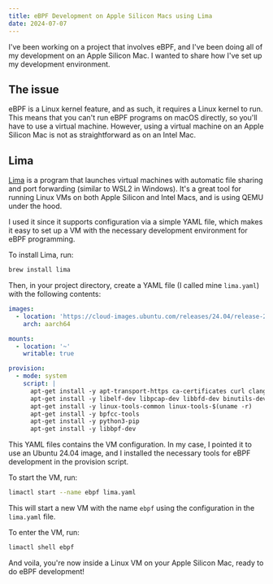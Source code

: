 ```yaml
---
title: eBPF Development on Apple Silicon Macs using Lima
date: 2024-07-07
---
```


I've been working on a project that involves eBPF, and I've been doing all of my development on an Apple Silicon Mac. I wanted to share how I've set up my development environment.

## The issue

eBPF is a Linux kernel feature, and as such, it requires a Linux kernel to run. This means that you can't run eBPF programs on macOS directly, so you'll have to use a virtual machine. However, using a virtual machine on an Apple Silicon Mac is not as straightforward as on an Intel Mac.

## Lima

[Lima](https://lima-vm.io/) is a program that launches virtual machines with automatic file sharing and port forwarding (similar to WSL2 in Windows). It's a great tool for running Linux VMs on both Apple Silicon and Intel Macs, and is using QEMU under the hood.

I used it since it supports configuration via a simple YAML file, which makes it easy to set up a VM with the necessary development environment for eBPF programming.

To install Lima, run:

```bash
brew install lima
```

Then, in your project directory, create a YAML file (I called mine `lima.yaml`) with the following contents:

```yaml
images:
  - location: 'https://cloud-images.ubuntu.com/releases/24.04/release-20240423/ubuntu-24.04-server-cloudimg-arm64.img'
    arch: aarch64

mounts:
  - location: '~'
    writable: true

provision:
  - mode: system
    script: |
      apt-get install -y apt-transport-https ca-certificates curl clang llvm jq
      apt-get install -y libelf-dev libpcap-dev libbfd-dev binutils-dev build-essential make
      apt-get install -y linux-tools-common linux-tools-$(uname -r)
      apt-get install -y bpfcc-tools
      apt-get install -y python3-pip
      apt-get install -y libbpf-dev
```

This YAML files contains the VM configuration. In my case, I pointed it to use an Ubuntu 24.04 image, and I installed the necessary tools for eBPF development in the provision script.

To start the VM, run:

```bash
limactl start --name ebpf lima.yaml
```

This will start a new VM with the name `ebpf` using the configuration in the `lima.yaml` file.

To enter the VM, run:

```bash
limactl shell ebpf
```

And voila, you're now inside a Linux VM on your Apple Silicon Mac, ready to do eBPF development!
